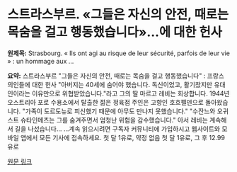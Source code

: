 # 스트라스부르. «그들은 자신의 안전, 때로는 목숨을 걸고 행동했습니다»…에 대한 헌사

**원제목:** Strasbourg. « Ils ont agi au risque de leur sécurité, parfois de leur vie » : un hommage aux ...

**요약:** 스트라스부르 "그들은 자신의 안전, 때로는 목숨을 걸고 행동했습니다" : 프랑스 의인들에 대한 헌사 "아버지는 40세에 숨어야 했습니다. 독신이었고, 활기찼지만 유대인이라는 이유만으로 위협받았습니다."라고 그의 딸 마르고 레비는 회상합니다. 1944년 오스트리아 포로 수용소에서 탈출한 젊은 정육점 주인은 고향인 호흐펠덴으로 돌아왔습니다. "가족이 도르도뉴로 피신했기 때문에 아무도 만나지 못했습니다." "수잔느와 오귀스트 슈타인메츠는 그를 숨겨주면서 엄청난 위험을 감수했습니다." 아서 레비는 계속해서 길을 나섰습니다… ...계속 읽으시려면 구독자 커뮤니티에 가입하시고 웹사이트와 모바일 앱에서 모든 기사에 접속하세요. 첫 달 1유로, 약정 없음 첫 달 1유로, 그 후 12.99유로

[원문 링크](https://www.dna.fr/faits-divers-justice/2025/07/20/ils-ont-agi-au-risque-de-leur-securite-parfois-de-leur-vie-un-hommage-aux-justes-de-france)
